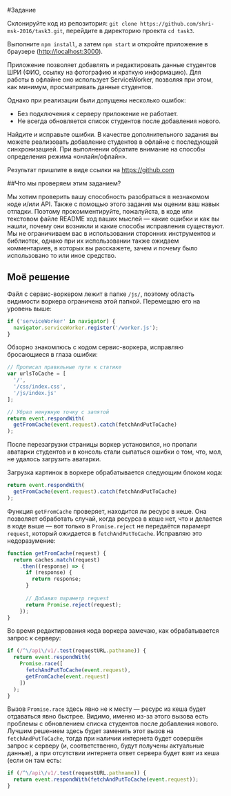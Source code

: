 #Задание

Склонируйте код из репозитория: `git clone https://github.com/shri-msk-2016/task3.git`, перейдите в директорию проекта `cd task3`.

Выполните `npm install`, а затем `npm start` и откройте приложение в браузере (<http://localhost:3000>).

Приложение позволяет добавлять и редактировать данные студентов ШРИ (ФИО, ссылку на фотографию и краткую информацию). Для работы в офлайне оно использует ServiceWorker, позволяя при этом, как минимум, просматривать данные студентов.

Однако при реализации были допущены несколько ошибок:

* Без подключения к серверу приложение не работает.
* Не всегда обновляется список студентов после добавления нового.

Найдите и исправьте ошибки. В качестве дополнительного задания вы можете реализовать добавление студентов в офлайне с последующей синхронизацией. При выполнении обратите внимание на способы определения режима «онлайн/офлайн».

Результат пришлите в виде ссылки на https://github.com

##Что мы проверяем этим заданием?

Мы хотим проверить вашу способность разобраться в незнакомом коде и/или API. Также с помощью этого задания мы оценим ваш навык отладки. Поэтому прокомментируйте, пожалуйста, в коде или текстовом файле README ход ваших мыслей — какие ошибки и как вы нашли, почему они возникли и какие способы исправления существуют. Мы не ограничиваем вас в использовании сторонних инструментов и библиотек, однако при их использовании также ожидаем комментариев, в которых вы расскажете, зачем и почему было использовано то или иное средство.

## Моё решение
Файл с сервис-воркером лежит в папке `/js/`, поэтому область видимости воркера
ограничена этой папкой. Перемещаю его на уровень выше:

```javascript
if ('serviceWorker' in navigator) {
  navigator.serviceWorker.register('/worker.js');
}
```

Обзорно знакомлюсь с кодом сервис-воркера, исправляю бросающиеся в глаза ошибки:

```javascript
// Прописал правильные пути к статике
var urlsToCache = [
  '/',
  '/css/index.css',
  '/js/index.js'
];
```

```javascript
// Убрал ненужную точку с запятой
return event.respondWith(
  getFromCache(event.request).catch(fetchAndPutToCache)
);
```

После перезагрузки страницы воркер установился, но пропали аватарки
студентов и в консоль стали сыпаться ошибки о том, что, мол, не удалось
загрузить аватарки.

Загрузка картинок в воркере обрабатывается следующим блоком кода:

```javascript
return event.respondWith(
  getFromCache(event.request).catch(fetchAndPutToCache)
);
```

Функция `getFromCache` проверяет, находится ли ресурс в кеше. Она позволяет
обработать случай, когда ресурса в кеше нет, что и делается в коде выше — вот
только в `Promise.reject` не передаётся парамерт `request`, который ожидается в 
`fetchAndPutToCache`. Исправляю это недоразумение:

```javascript
function getFromCache(request) {
  return caches.match(request)
    .then((response) => {
      if (response) {
        return response;
      }
	  
      // Добавил параметр request
      return Promise.reject(request);
    });
}

```

Во время редактирования кода воркера замечаю, как обрабатывается запрос
к серверу:

```javascript
if (/^\/api\/v1/.test(requestURL.pathname)) {
  return event.respondWith(
    Promise.race([
      fetchAndPutToCache(event.request),
      getFromCache(event.request)
    ])
  );
}
```

Вызов `Promise.race` здесь явно не к месту — ресурс из кеша будет отдаваться
явно быстрее. Видимо, именно из-за этого вызова есть проблемы с обновлением
списка студентов после добавления нового. Лучшим решением здесь будет заменить
этот вызов на `fetchAndPutToCache`, тогда при наличии интернета будет совершён
запрос к серверу (и, соответственно, будут получены актуальные данные), а при
отсутствии интернета ответ сервера будет взят из кеша (если он там есть:

```javascript
if (/^\/api\/v1/.test(requestURL.pathname)) {
  return event.respondWith(fetchAndPutToCache(event.request));
}
```
